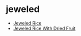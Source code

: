 # jeweled

 * [Jeweled Rice](index/j/jeweled-rice-51169120.json)
 * [Jeweled Rice With Dried Fruit](index/j/jeweled-rice-with-dried-fruit-230991.json)
